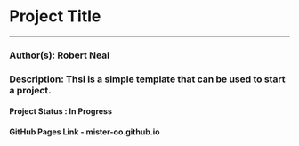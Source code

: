 # Project Title 

---

### Author(s): Robert Neal 

### Description: Thsi is a simple template that can be used to start a project.  

#### Project Status : In Progress

#### GitHub Pages Link - mister-oo.github.io

